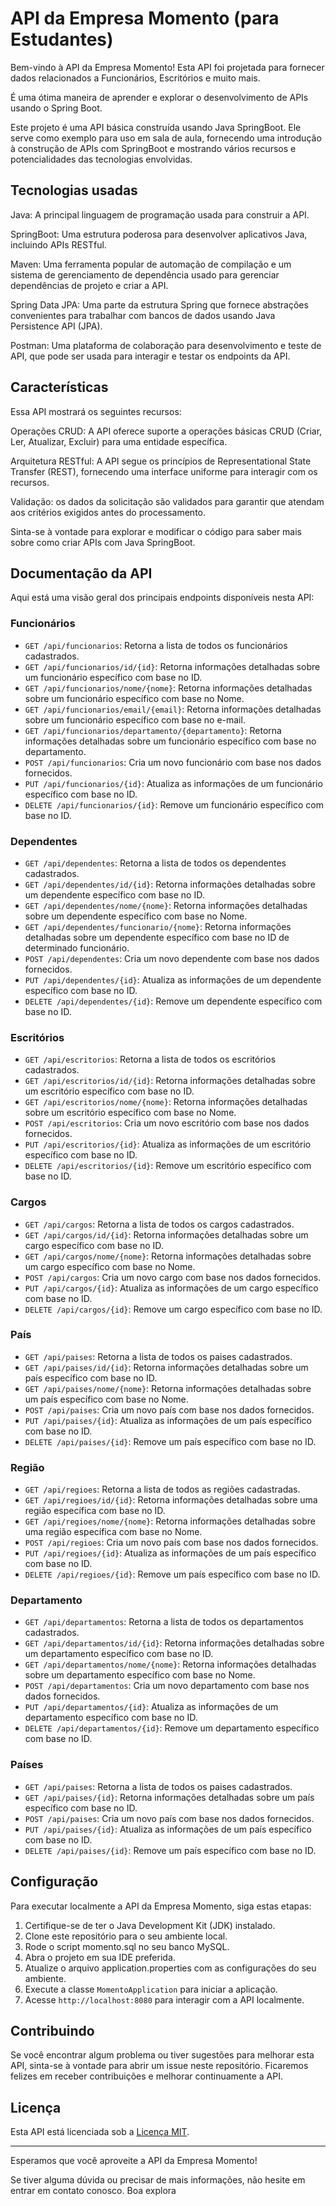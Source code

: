 # API da Empresa Momento (para Estudantes)

Bem-vindo à API da Empresa Momento! Esta API foi projetada para fornecer dados relacionados a Funcionários, Escritórios e muito mais. 

É uma ótima maneira de aprender e explorar o desenvolvimento de APIs usando o Spring Boot.

Este projeto é uma API básica construída usando Java SpringBoot. Ele serve como exemplo para uso em sala de aula, fornecendo uma introdução à construção de APIs com SpringBoot e mostrando vários recursos e potencialidades das tecnologias envolvidas.

## Tecnologias usadas
Java: A principal linguagem de programação usada para construir a API.

SpringBoot: Uma estrutura poderosa para desenvolver aplicativos Java, incluindo APIs RESTful.

Maven: Uma ferramenta popular de automação de compilação e um sistema de gerenciamento de dependência usado para gerenciar dependências de projeto e criar a API.

Spring Data JPA: Uma parte da estrutura Spring que fornece abstrações convenientes para trabalhar com bancos de dados usando Java Persistence API (JPA).

Postman: Uma plataforma de colaboração para desenvolvimento e teste de API, que pode ser usada para interagir e testar os endpoints da API.

## Características

Essa API mostrará os seguintes recursos:

Operações CRUD: A API oferece suporte a operações básicas CRUD (Criar, Ler, Atualizar, Excluir) para uma entidade específica.

Arquitetura RESTful: A API segue os princípios de Representational State Transfer (REST), fornecendo uma interface uniforme para interagir com os recursos.

Validação: os dados da solicitação são validados para garantir que atendam aos critérios exigidos antes do processamento.

Sinta-se à vontade para explorar e modificar o código para saber mais sobre como criar APIs com Java SpringBoot.


## Documentação da API

Aqui está uma visão geral dos principais endpoints disponíveis nesta API:

### Funcionários

- `GET /api/funcionarios`: Retorna a lista de todos os funcionários cadastrados.
- `GET /api/funcionarios/id/{id}`: Retorna informações detalhadas sobre um funcionário específico com base no ID.
- `GET /api/funcionarios/nome/{nome}`: Retorna informações detalhadas sobre um funcionário específico com base no Nome.
- `GET /api/funcionarios/email/{email}`: Retorna informações detalhadas sobre um funcionário específico com base no e-mail.
- `GET /api/funcionarios/departamento/{departamento}`: Retorna informações detalhadas sobre um funcionário específico com base no departamento.
- `POST /api/funcionarios`: Cria um novo funcionário com base nos dados fornecidos.
- `PUT /api/funcionarios/{id}`: Atualiza as informações de um funcionário específico com base no ID.
- `DELETE /api/funcionarios/{id}`: Remove um funcionário específico com base no ID.


### Dependentes

- `GET /api/dependentes`: Retorna a lista de todos os dependentes cadastrados.
- `GET /api/dependentes/id/{id}`: Retorna informações detalhadas sobre um dependente específico com base no ID.
- `GET /api/dependentes/nome/{nome}`: Retorna informações detalhadas sobre um dependente específico com base no Nome.
- `GET /api/dependentes/funcionario/{nome}`: Retorna informações detalhadas sobre um dependente específico com base no ID de determinado funcionário.
- `POST /api/dependentes`: Cria um novo dependente com base nos dados fornecidos.
- `PUT /api/dependentes/{id}`: Atualiza as informações de um dependente específico com base no ID.
- `DELETE /api/dependentes/{id}`: Remove um dependente específico com base no ID.

### Escritórios

- `GET /api/escritorios`: Retorna a lista de todos os escritórios cadastrados.
- `GET /api/escritorios/id/{id}`: Retorna informações detalhadas sobre um escritório específico com base no ID.
- `GET /api/escritorios/nome/{nome}`: Retorna informações detalhadas sobre um escritório específico com base no Nome.
- `POST /api/escritorios`: Cria um novo escritório com base nos dados fornecidos.
- `PUT /api/escritorios/{id}`: Atualiza as informações de um escritório específico com base no ID.
- `DELETE /api/escritorios/{id}`: Remove um escritório específico com base no ID.

### Cargos

- `GET /api/cargos`: Retorna a lista de todos os cargos cadastrados.
- `GET /api/cargos/id/{id}`: Retorna informações detalhadas sobre um cargo específico com base no ID.
- `GET /api/cargos/nome/{nome}`: Retorna informações detalhadas sobre um cargo específico com base no Nome.
- `POST /api/cargos`: Cria um novo cargo com base nos dados fornecidos.
- `PUT /api/cargos/{id}`: Atualiza as informações de um cargo específico com base no ID.
- `DELETE /api/cargos/{id}`: Remove um cargo específico com base no ID.

### País

- `GET /api/paises`: Retorna a lista de todos os paises cadastrados.
- `GET /api/paises/id/{id}`: Retorna informações detalhadas sobre um país específico com base no ID.
- `GET /api/paises/nome/{nome}`: Retorna informações detalhadas sobre um país específico com base no Nome.
- `POST /api/paises`: Cria um novo país com base nos dados fornecidos.
- `PUT /api/paises/{id}`: Atualiza as informações de um país específico com base no ID.
- `DELETE /api/paises/{id}`: Remove um país específico com base no ID.

### Região

- `GET /api/regioes`: Retorna a lista de todos as regiões cadastradas.
- `GET /api/regioes/id/{id}`: Retorna informações detalhadas sobre uma região específica com base no ID.
- `GET /api/regioes/nome/{nome}`: Retorna informações detalhadas sobre uma região específica com base no Nome.
- `POST /api/regioes`: Cria um novo país com base nos dados fornecidos.
- `PUT /api/regioes/{id}`: Atualiza as informações de um país específico com base no ID.
- `DELETE /api/regioes/{id}`: Remove um país específico com base no ID.

### Departamento

- `GET /api/departamentos`: Retorna a lista de todos os departamentos cadastrados.
- `GET /api/departamentos/id/{id}`: Retorna informações detalhadas sobre um departamento específico com base no ID.
- `GET /api/departamentos/nome/{nome}`: Retorna informações detalhadas sobre um departamento específico com base no Nome.
- `POST /api/departamentos`: Cria um novo departamento com base nos dados fornecidos.
- `PUT /api/departamentos/{id}`: Atualiza as informações de um departamento específico com base no ID.
- `DELETE /api/departamentos/{id}`: Remove um departamento específico com base no ID.

### Países

- `GET /api/paises`: Retorna a lista de todos os paises cadastrados.
- `GET /api/paises/{id}`: Retorna informações detalhadas sobre um país específico com base no ID.
- `POST /api/paises`: Cria um novo país com base nos dados fornecidos.
- `PUT /api/paises/{id}`: Atualiza as informações de um país específico com base no ID.
- `DELETE /api/paises/{id}`: Remove um país específico com base no ID.

## Configuração

Para executar localmente a API da Empresa Momento, siga estas etapas:

1. Certifique-se de ter o Java Development Kit (JDK) instalado.
2. Clone este repositório para o seu ambiente local.
3. Rode o script momento.sql no seu banco MySQL.
4. Abra o projeto em sua IDE preferida.
5. Atualize o arquivo application.properties com as configurações do seu ambiente.
6. Execute a classe `MomentoApplication` para iniciar a aplicação.
7. Acesse `http://localhost:8080` para interagir com a API localmente.

## Contribuindo

Se você encontrar algum problema ou tiver sugestões para melhorar esta API, sinta-se à vontade para abrir um issue neste repositório. 
Ficaremos felizes em receber contribuições e melhorar continuamente a API.

## Licença

Esta API está licenciada sob a [Licença MIT](https://opensource.org/licenses/MIT).

---

Esperamos que você aproveite a API da Empresa Momento! 

Se tiver alguma dúvida ou precisar de mais informações, não hesite em entrar em contato conosco. Boa explora
